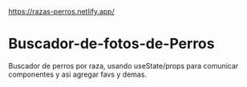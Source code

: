 https://razas-perros.netlify.app/

# Buscador-de-fotos-de-Perros
Buscador de perros por raza, usando useState/props para comunicar componentes y asi agregar favs y demas.
